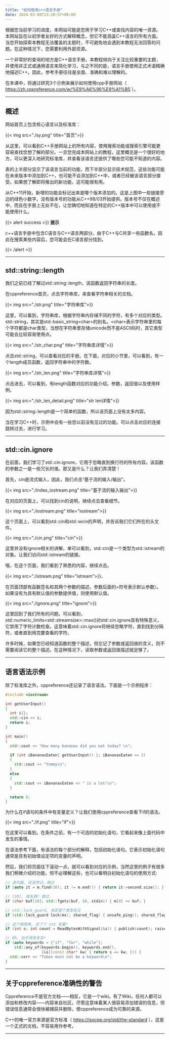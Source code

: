 ```yaml
---
title: "如何使用c++语言手册"
date: 2024-03-08T13:20:57+08:00
---
```


根据您当前学习的进度，本网站可能是您用于学习C++或查找内容的唯一资源。本网站旨在以初学者友好的方式解释概念，但它不能涵盖C++语言的所有方面。当您开始探索本教程无法覆盖的主题时，不可避免地会遇到本教程无法回答的问题。在这种情况下，您需要利用外部资源。

一个非常好的查询的地方是C++语言手册。本教程倾向于关注比较重要的主题，并使用非正式或通用语言来简化学习，与之不同的是，语言手册使用正式术语精确地描述C++。因此，参考手册往往是全面、准确和难以理解的。

在本课中，将通过研究3个示例来展示如何使用cpp手册网站（ https://zh.cppreference.com/w/%E9%A6%96%E9%A1%B5 ）。

***
## 概述

网站首页上包含核心语言以及标准库：

{{< img src="./sy.png" title="首页">}}

从这里，可以看到C++手册网站上的所有内容，使用搜索功能或搜索引擎可能更容易查找您想了解的部分。一旦您完成本网站上的教程，这里概览是一个很好的地方，可以更深入地研究标准库，并查看该语言还提供了哪些您可能不知道的内容。

表的上半部分显示了该语言当前的功能，而下半部分显示技术规范，这些功能可能在未来版本中添加到C++，也可能不会添加到C++中，或者已经被该语言部分接受。如果想了解即将推出的新功能，这可能很有用。

从C++11开始，新增的功能会标记出来是哪个版本添加的。这是上图中一些链接旁边的绿色小数字。没有版本号的功能从C++98/03开始提供。版本号不仅在概述中，而且在手册上无处不在，让您确切地知道在特定的C++版本中可以使用或不能使用什么。

{{< alert success >}}
**提示**

c++语言手册中包含C语言与C++语言两部分。由于C++与C共享一些函数名，因此在搜索某些内容后，您可能会在C语言部分找到。

{{< /alert >}}

***
## std::string::length

我们之前已经了解过std::string::length，该函数返回字符串的长度。

在cppreference首页，点击字符串库，来查看字符串相关的文档。

{{< img src="./str.png" title="字符串库">}}

这里，可以看到，字符串库，根据字符串内存储不同的字符，有多个对应的类型。std::string，其实是std::basic_string\<char\>的别名。\<char\>表示字符串里的每个字符都是char类型，当想在字符串里存储unicode而不是ASCII码时，其它类型可能会比较容易使用点。

{{< img src="./str_char.png" title="字符串库详情">}}

点击std::string，可以查看对应的手册。在下面，对应的小节里，可以看到，有一个length成员函数，返回字符串中的字符数。

{{< img src="./str_len.png" title="字符串库详情">}}

点击进去，可以看到，有length函数对应的功能介绍，参数，返回值以及使用样例。

{{< img src="./str_len_detail.png" title="str len详情">}}

因为std::string::length是一个简单的函数，所以该页面上没有太多内容。

当在学习C++时，示例中会有一些您以前没有见过的功能。可以点击对应的连接跳转过去，进行学习。

***
## std::cin.ignore

在前面，我们学习了std::cin.ignore，它用于忽略直到换行符的所有内容。该函数的参数之一是一些冗长的值。那又是什么？让我们弄清楚！

首先，cin是流式输入，因此，我们点击“基于流的输入/输出”。

{{< img src="./index_iostream.png" title="基于流的输入输出">}}

在对应的页面上，可以找到cin的说明，继续点击查看细节。

{{< img src="./iostream.png" title="iostream">}}

这个页面上，可以看到std::cin和std::wcin的声明，并告诉我们它们所在的头文件。

{{< img src="./cin.png" title="cin">}}

这里并没有ignore相关的讲解，单可以看到，std::cin是一个类型为std::istream的对象。让我们访问std::istream的链接。

哦，在这个页面，我们看到了熟悉的内容，继续点击。

{{< img src="./istream.png" title="istream">}}、

在页面顶部有函数签名和其两个参数的描述。参数后面的=符号表示默认参数）。如果没有为具有默认值的参数提供值，则使用默认值。

{{< img src="./ignore.png" title="ignore">}}

这里回到了我们所有的问题。可以看到，std::numeric_limits\<std::streamsize\>::max()对std::cin.ignore具有特殊意义，它禁用了字符计数检查。这意味着std::cin.ignore将继续忽略字符，直到找到分隔符，或者直到用完要查看的字符。

许多时候，如果您已经知道函数的整个描述，但忘记了参数或返回值的含义，则不需要阅读它的整个描述。在这种情况下，读取参数或返回值描述就足够了。

***
## 语言语法示例

除了标准库之外，cppreference还记录了语言语法。下面是一个示例程序：

```C++
#include <iostream>

int getUserInput()
{
  int i{};
  std::cin >> i;
  return i;
}

int main()
{
  std::cout << "How many bananas did you eat today? \n";

  if (int iBananasEaten{ getUserInput() }; iBananasEaten <= 2)
  {
    std::cout << "Yummy\n";
  }
  else
  {
    std::cout << iBananasEaten << " is a lot!\n";
  }

  return 0;  
}
```

为什么在if语句的条件中有变量定义？让我们使用cppreference查看下if的语法。

{{< img src="./if.png" title="if">}}

在这里可以看到。在条件之前，有一个可选的初始化语句，它看起来像上面代码中发生的事情。

在语法参考下面，有语法的每个部分的解释，包括初始化语句。它表示初始化语句通常是具有初始值设定项的变量的声明。

然后，我们将页面往下滚动一点，就可以看到对应的示例，当然这里的例子有很多我们稍微介绍的功能，但不必理解这些，也可以看明白初始化语句的使用方式:

```C++
// 迭代器, 还没学过，跳过
if (auto it = m.find(10); it != m.end()) { return it->second.size(); }

// [10], 啥东西? 跳过.
if (char buf[10]; std::fgets(buf, 10, stdin)) { m[0] += buf; }

// std::lock_guard, 肯定是个类型反正
if (std::lock_guard lock(mx); shared_flag) { unsafe_ping(); shared_flag = false; }

// 这个很简单, 定了个 int 变量!
if (int s; int count = ReadBytesWithSignal(&s)) { publish(count); raise(s); }

// Oh, 似乎有些复杂!
if (auto keywords = {"if", "for", "while"};
    std::any_of(keywords.begin(), keywords.end(),
                [&s](const char* kw) { return s == kw; })) {
  std::cerr << "Token must not be a keyword\n";
}
```

***
## 关于cppreference准确性的警告

Cppreference不是官方文档——相反，它是一个wiki。有了Wiki，任何人都可以添加和修改内容——内容来自社区。尽管这意味着某人很容易添加错误的信息，但错误信息通常会很快被捕获并删除，使cppreference成为可靠的来源。

C++的唯一官方来源是官方标准（ https://isocpp.org/std/the-standard ），这是一个正式的文档，不容易用作参考。

***

